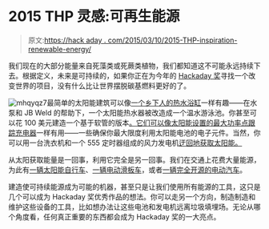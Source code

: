 # 2015 THP 灵感:可再生能源

> 原文:[https://hack aday . com/2015/03/10/2015-THP-inspiration-renewable-energy/](https://hackaday.com/2015/03/10/2015-thp-inspiration-renewable-energy/)

我们现在的大部分能量来自死藻类或死蕨类植物，我们都知道这不可能永远持续下去。根据定义，未来是可持续的，如果你正在为今年的 [Hackaday 奖](http://hackaday.io/prize)寻找一个改变世界的项目，没有什么比让世界摆脱碳基燃料更好的了。

![mhqyqz7](../Images/cfd1f3676073acf025aafbddc1847c89.png)最简单的太阳能建筑可以像[一个乡下人的热水浴缸](http://hackaday.com/2015/02/18/hippie-redneck-solar-heated-swimming-pool-slash-hot-tub/)一样有趣——在水泵和 JB Weld 的帮助下，一个太阳能热水器被改造成一个温水游泳池。你甚至可以花 100 美元建造一个基于软管的版本[。它们可以像太阳能设置的最大功率点跟踪充电器](http://hackaday.com/2014/08/07/easy-to-build-solar-pool-heater-saves-money-and-keeps-you-from-freezing/)一样有用——一些确保你最大限度利用太阳能电池的电子元件。当然，你可以用一台洗衣机和一个 555 定时器组成的风力发电机[迂回地获取太阳能。](http://hackaday.com/2013/04/01/windmill-made-from-washing-machine-555-chip/)

从太阳获取能量是一回事，利用它完全是另一回事。我们在交通上花费大量能源，为此有[一辆太阳能自行车](http://hackaday.com/2013/09/04/solar-power-for-your-bike/)、[一辆电动滑板车](http://hackaday.com/2010/08/25/electric-scooter-sings-as-it-travels/)，或者[一辆完全开源的电动汽车](http://hackaday.com/2014/06/11/open-source-electric-car-carben-produces-no-carbon/)。

建造使可持续能源成为可能的机器，甚至只是让我们使用所有能源的工具，这只是几个可以成为 Hackaday 奖优秀作品的想法。你可以走另一个方向，制造制造和维护这些设备的工具，比如想办法让这些电池和发电机远离垃圾填埋场。无论从哪个角度看，任何真正重要的东西都会成为 Hackaday 奖的一大亮点。